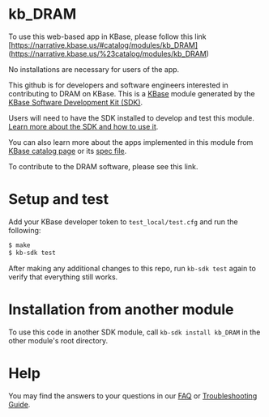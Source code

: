 # kb_DRAM

To use this web-based app in KBase, please follow this link [https://narrative.kbase.us/#catalog/modules/kb_DRAM] (https://narrative.kbase.us/%23catalog/modules/kb_DRAM)

No installations are necessary for users of the app. 

This github is for developers and software engineers interested in contributing to DRAM on KBase. This is a [KBase](https://kbase.us) module generated by the [KBase Software Development Kit (SDK)](https://github.com/kbase/kb_sdk).

Users will need to have the SDK installed to develop and test this module. [Learn more about the SDK and how to use it](https://kbase.github.io/kb_sdk_docs/).

You can also learn more about the apps implemented in this module from [KBase catalog page](https://narrative.kbase.us/#catalog/modules/kb_DRAM) or its [spec file]($module_name.spec).

To contribute to the DRAM software, please see this link. 

# Setup and test

Add your KBase developer token to `test_local/test.cfg` and run the following:

```bash
$ make
$ kb-sdk test
```

After making any additional changes to this repo, run `kb-sdk test` again to verify that everything still works.

# Installation from another module

To use this code in another SDK module, call `kb-sdk install kb_DRAM` in the other module's root directory.

# Help

You may find the answers to your questions in our [FAQ](https://kbase.github.io/kb_sdk_docs/references/questions_and_answers.html) or [Troubleshooting Guide](https://kbase.github.io/kb_sdk_docs/references/troubleshooting.html).
